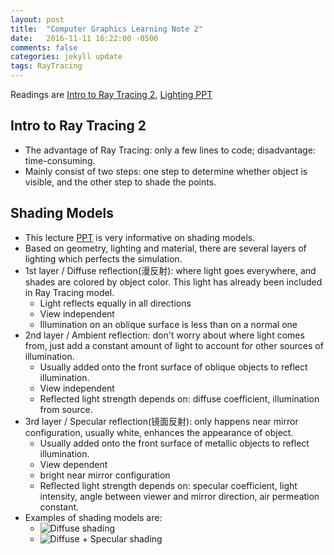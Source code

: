 ```yaml
---
layout: post
title:  "Computer Graphics Learning Note 2"
date:   2016-11-11 16:22:00 -0500
comments: false
categories: jekyll update
tags: RayTracing
---
```


Readings are [Intro to Ray Tracing 2](http://www.scratchapixel.com/lessons/3d-basic-rendering/introduction-to-ray-tracing/raytracing-algorithm-in-a-nutshell), [Lighting PPT](http://web.ics.purdue.edu/~zhan2600/assets/dukecs344/02lighting.pdf)

## Intro to Ray Tracing 2
- The advantage of Ray Tracing: only a few lines to code; disadvantage: time-consuming.
- Mainly consist of two steps: one step to determine whether object is visible, and the other step to shade the points.

## Shading Models
- This lecture [PPT](http://web.ics.purdue.edu/~zhan2600/assets/dukecs344/02lighting.pdf) is very informative on shading models.
- Based on geometry, lighting and material, there are several layers of lighting which perfects the simulation.
- 1st layer / Diffuse reflection(漫反射): where light goes everywhere, and shades are colored by object color. This light has already been included in Ray Tracing model.
     - Light reflects equally in all directions
     - View independent
     - Illumination on an oblique surface is less than on a normal one
- 2nd layer / Ambient reflection: don't worry about where light comes from, just add a constant amount of light to account for other sources of illumination.
     - Usually added onto the front surface of oblique objects to reflect illumination.
     - View independent
     - Reflected light strength depends on: diffuse coefficient, illumination from source.
- 3rd layer / Specular reflection(镜面反射): only happens near mirror configuration, usually white, enhances the appearance of object.
     - Usually added onto the front surface of metallic objects to reflect illumination.
     - View dependent
     - bright near mirror configuration
     - Reflected light strength depends on: specular coefficient, light intensity, angle between viewer and mirror direction, air permeation constant.
- Examples of shading models are:
     - ![Diffuse shading](http://web.ics.purdue.edu/~zhan2600/assets/dukecs344/diffuseshading.png)
     - ![Diffuse + Specular shading](http://web.ics.purdue.edu/~zhan2600/assets/dukecs344/specularshading.png)
